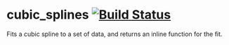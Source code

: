 # cubic_splines [![Build Status](https://travis-ci.org/cmccomb/cubic_splines.svg?branch=master)](https://travis-ci.org/cmccomb/cubic_splines)
Fits a cubic spline to a set of data, and returns an inline function for the fit.
